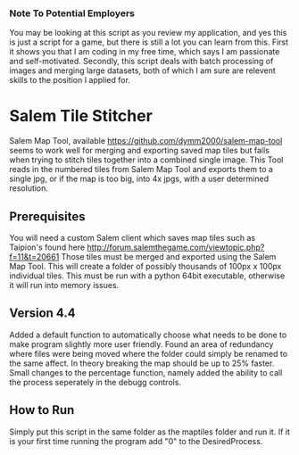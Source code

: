 ### Note To Potential Employers
You may be looking at this script as you review my application, and yes this is just a script for a game, but there is still a lot you can learn from this. First it shows you that I am coding in my free time, which says I am passionate and self-motivated. Secondly, this script deals with batch processing of images and merging large  datasets, both of which I am sure are relevent skills to the position I applied for. 

# Salem Tile Stitcher
Salem Map Tool, available https://github.com/dymm2000/salem-map-tool seems to work well for merging and exporting saved map tiles but fails when trying to stitch tiles together into a combined single image. This Tool reads in the numbered tiles from Salem Map Tool and exports them to a single jpg, or if the map is too big, into 4x jpgs, with a user determined resolution. 

## Prerequisites
You will need a custom Salem client which saves map tiles such as Taipion's found here http://forum.salemthegame.com/viewtopic.php?f=11&t=20661 Those tiles must be merged and exported using the Salem Map Tool. This will create a folder of possibly thousands of 100px x 100px individual tiles. This must be run with a python 64bit executable, otherwise it will run into memory issues.

## Version 4.4
Added a default function to automatically choose what needs to be done to make program slightly more user friendly.
Found an area of redundancy where files were being moved where the folder could simply be renamed to the same affect. In theory breaking the map should be up to 25% faster. 
Small changes to the percentage function, namely added the ability to call the process seperately in the debugg controls.

## How to Run
Simply put this script in the same folder as the maptiles folder and run it. If it is your first time running the program add "0" to the DesiredProcess. 
